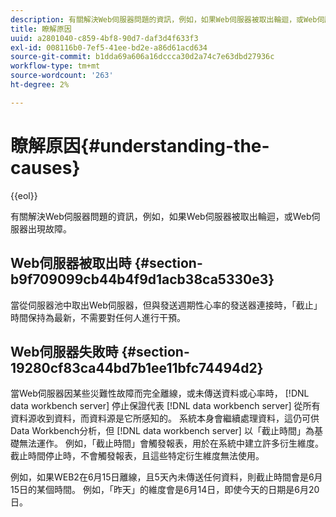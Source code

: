 ```yaml
---
description: 有關解決Web伺服器問題的資訊，例如，如果Web伺服器被取出輪迴，或Web伺服器出現故障。
title: 瞭解原因
uuid: a2801040-c859-4bf8-90d7-daf3d4f633f3
exl-id: 008116b0-7ef5-41ee-bd2e-a86d61acd634
source-git-commit: b1dda69a606a16dccca30d2a74c7e63dbd27936c
workflow-type: tm+mt
source-wordcount: '263'
ht-degree: 2%

---
```


# 瞭解原因{#understanding-the-causes}

{{eol}}

有關解決Web伺服器問題的資訊，例如，如果Web伺服器被取出輪迴，或Web伺服器出現故障。

## Web伺服器被取出時 {#section-b9f709099cb44b4f9d1acb38ca5330e3}

當從伺服器池中取出Web伺服器，但與發送週期性心率的發送器連接時，「截止」時間保持為最新，不需要對任何人進行干預。

## Web伺服器失敗時 {#section-19280cf83ca44bd7b1ee11bfc74494d2}

當Web伺服器因某些災難性故障而完全離線，或未傳送資料或心率時， [!DNL data workbench server] 停止保證代表 [!DNL data workbench server] 從所有資料源收到資料，而資料源是它所感知的。 系統本身會繼續處理資料，這仍可供Data Workbench分析，但 [!DNL data workbench server] 以「截止時間」為基礎無法運作。 例如，「截止時間」會觸發報表，用於在系統中建立許多衍生維度。 截止時間停止時，不會觸發報表，且這些特定衍生維度無法使用。

例如，如果WEB2在6月15日離線，且5天內未傳送任何資料，則截止時間會是6月15日的某個時間。 例如，「昨天」的維度會是6月14日，即使今天的日期是6月20日。
